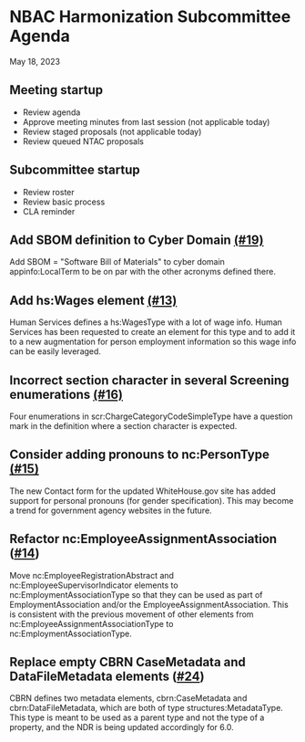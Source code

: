 
# NBAC Harmonization Subcommittee Agenda

May 18, 2023

## Meeting startup

- Review agenda
- Approve meeting minutes from last session (not applicable today)
- Review staged proposals (not applicable today)
- Review queued NTAC proposals

## Subcommittee startup

- Review roster
- Review basic process
- CLA reminder

## Add SBOM definition to Cyber Domain [(#19)](https://github.com/niemopen/niem-model/issues/19)

Add SBOM = "Software Bill of Materials" to cyber domain appinfo:LocalTerm to be on par with the other acronyms defined there.

## Add hs:Wages element [(#13)](https://github.com/niemopen/niem-model/issues/13)

Human Services defines a hs:WagesType with a lot of wage info. Human Services has been requested to create an element for this type and to add it to a new augmentation for person employment information so this wage info can be easily leveraged.

## Incorrect section character in several Screening enumerations [(#16)](https://github.com/niemopen/niem-model/issues/16)

Four enumerations in scr:ChargeCategoryCodeSimpleType have a question mark in the definition where a section character is expected.

## Consider adding pronouns to nc:PersonType [(#15)](https://github.com/niemopen/niem-model/issues/15)

The new Contact form for the updated WhiteHouse.gov site has added support for personal pronouns (for gender specification). This may become a trend for government agency websites in the future.

## Refactor nc:EmployeeAssignmentAssociation ([#14](https://github.com/niemopen/niem-model/issues/14))

Move nc:EmployeeRegistrationAbstract and nc:EmployeeSupervisorIndicator elements to nc:EmploymentAssociationType so that they can be used as part of EmploymentAssociation and/or the EmployeeAssignmentAssociation. This is consistent with the previous movement of other elements from nc:EmployeeAssignmentAssociationType to nc:EmploymentAssociationType.

## Replace empty CBRN CaseMetadata and DataFileMetadata elements ([#24](https://github.com/niemopen/niem-model/issues/24))

CBRN defines two metadata elements, cbrn:CaseMetadata and cbrn:DataFileMetadata, which are both of type structures:MetadataType. This type is meant to be used as a parent type and not the type of a property, and the NDR is being updated accordingly for 6.0.
